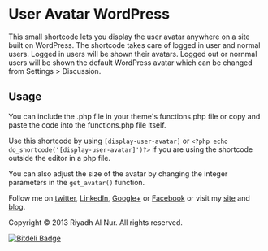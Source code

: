 # User Avatar WordPress  

This small shortcode lets you display the user avatar anywhere on a site built on WordPress. The shortcode takes care of logged in user and normal users. Logged in users will be shown their avatars. Logged out or nornmal users will be shown the default WordPress avatar which can be changed from Settings > Discussion.  

## Usage  
You can include the .php file in your theme's functions.php file or copy and paste the code into the functions.php file itself.  

Use this shortcode by using `[display-user-avatar]` or `<?php echo do_shortcode('[display-user-avatar]')?>` if you are using the shortcode outside the editor in a php file.  

You can also adjust the size of the avatar by changing the integer parameters in the `get_avatar()` function.

Follow me on [twitter](https://twitter.com/riyadhalnur),  [LinkedIn](http://www.linkedin.com/riyadhalnur),  [Google+](https://plus.google.com/u/0/+RiyadhAlNur) or [Facebook](http://www.facebook.com/riyadhalnur) or visit my [site](http://www.verticalaxisbd.com) and [blog](http://blog.verticalaxisbd.com).  

Copyright &copy; 2013 Riyadh Al Nur. All rights reserved.


[![Bitdeli Badge](https://d2weczhvl823v0.cloudfront.net/riyadhalnur/user-avatar-wp/trend.png)](https://bitdeli.com/free "Bitdeli Badge")

